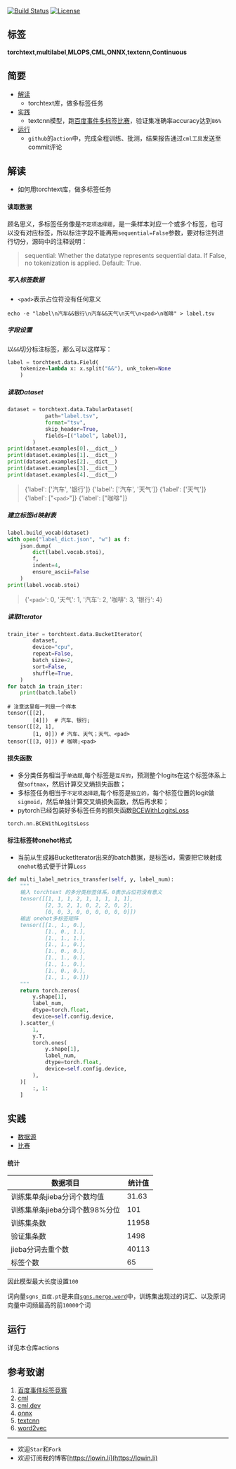 

[![Build Status](https://img.shields.io/endpoint.svg?url=https%3A%2F%2Factions-badge.atrox.dev%2FLowinLi%2Ftorchtext_multi_label%2Fbadge%3Fref%3Dmain&style=plastic)](https://actions-badge.atrox.dev/LowinLi/torchtext_multi_label/goto?ref=main)
[![License](https://img.shields.io/github/license/LowinLi/cml4textcnn)](https://github.com/LowinLi/torchtext_multi_label/blob/main/LICENSE)

## 标签
**torchtext**,**multilabel**,**MLOPS**,**CML**,**ONNX**,**textcnn**,**Continuous**

## 简要
* [解读](#解读)
  + torchtext库，做多标签任务
* [实践](#实践)
  + textcnn模型，跑[百度事件多标签比赛](https://aistudio.baidu.com/aistudio/competition/detail/32/0/introduction)，验证集准确率accuracy达到`86%`
* [运行](#运行)
  + `github`的`action`中，完成全程训练、批测，结果报告通过`cml工具`发送至commit评论

## 解读

+ 如何用torchtext库，做多标签任务

#### 读取数据

 顾名思义，多标签任务像是`不定项选择题`，是一条样本对应一个或多个标签，也可以没有对应标签，所以标注字段不能再用`sequential=False`参数，要对标注列进行切分，源码中的注释说明：

> sequential: Whether the datatype represents sequential data. If False, no tokenization is applied. Default: True.

##### 写入标签数据
+ `<pad>`表示占位符没有任何意义

```shell
echo -e "label\n汽车&&银行\n汽车&&天气\n天气\n<pad>\n咖啡" > label.tsv
```


##### 字段设置

以`&&`切分标注标签，那么可以这样写：
```python
label = torchtext.data.Field(
    tokenize=lambda x: x.split("&&"), unk_token=None
    )

```

##### 读取Dataset

```python
dataset = torchtext.data.TabularDataset(
            path="label.tsv",
            format="tsv",
            skip_header=True,
            fields=[("label", label)],
        )
print(dataset.examples[0].__dict__)
print(dataset.examples[1].__dict__)
print(dataset.examples[2].__dict__)
print(dataset.examples[3].__dict__)
print(dataset.examples[4].__dict__)
```
>{'label': ['汽车', '银行']}
>{'label': ['汽车', '天气']}
>{'label': ['天气']}
>{'label': ["`<pad>`"]}
>{'label': ["咖啡"]}

##### 建立标签id映射表

```python
label.build_vocab(dataset)
with open("label_dict.json", "w") as f:
    json.dump(
        dict(label.vocab.stoi),
        f,
        indent=4,
        ensure_ascii=False
    )
print(label.vocab.stoi)
```
> {'`<pad>`': 0, '天气': 1, '汽车': 2, '咖啡': 3, '银行': 4}

##### 读取Iterator
```python
train_iter = torchtext.data.BucketIterator(
        dataset,
        device="cpu",
        repeat=False,
        batch_size=2,
        sort=False,
        shuffle=True,
    )
for batch in train_iter:
    print(batch.label)
```

```
# 注意这里每一列是一个样本
tensor([[2],
        [4]])  # 汽车、银行;
tensor([[2, 1],
        [1, 0]]) # 汽车、天气；天气、<pad>
tensor([[3, 0]]) # 咖啡;<pad>
```


#### 损失函数

+ 多分类任务相当于`单选题`,每个标签是`互斥的`，预测整个logits在这个标签体系上做`softmax`，然后计算交叉熵损失函数；
+ 多标签任务相当于`不定项选择题`,每个标签是`独立的`，每个标签位置的logit做`sigmoid`，然后单独计算交叉熵损失函数，然后再求和；
+ pytorch已经包装好多标签任务的损失函数[BCEWithLogitsLoss](https://pytorch.org/docs/stable/generated/torch.nn.BCEWithLogitsLoss.html)

```python
torch.nn.BCEWithLogitsLoss
```

#### 标注标签转onehot格式
+ 当前从生成器BucketIterator出来的batch数据，是标签id，需要把它映射成`onehot`格式便于计算`Loss`

```python
def multi_label_metrics_transfer(self, y, label_num):
    """
    输入 torchtext 的多分类标签体系，0表示占位符没有意义
    tensor([[1, 1, 1, 2, 1, 1, 1, 1, 1],
            [2, 3, 2, 1, 0, 2, 2, 0, 2],
            [0, 0, 3, 0, 0, 0, 0, 0, 0]])
    输出 onehot多标签矩阵
    tensor([[1., 1., 0.],
            [1., 0., 1.],
            [1., 1., 1.],
            [1., 1., 0.],
            [1., 0., 0.],
            [1., 1., 0.],
            [1., 1., 0.],
            [1., 0., 0.],
            [1., 1., 0.]])
    """
    return torch.zeros(
        y.shape[1],
        label_num,
        dtype=torch.float,
        device=self.config.device,
    ).scatter_(
        1,
        y.T,
        torch.ones(
            y.shape[1],
            label_num,
            dtype=torch.float,
            device=self.config.device,
        ),
    )[
        :, 1:
    ]
```

## 实践
+ [数据源](https://github.com/percent4/multi-label-classification-4-event-type/tree/master/data)
+ [比赛](https://aistudio.baidu.com/aistudio/competition/detail/32/0/introduction)

#### 统计

| 数据项目                       | 统计值 |
| ------------------------------ | ------ |
| 训练集单条jieba分词个数均值    | 31.63  |
| 训练集单条jieba分词个数98%分位 | 101    |
| 训练集条数                     | 11958  |
| 验证集条数                     | 1498   |
| jieba分词去重个数              | 40113  |
| 标签个数                       | 65     |

因此模型最大长度设置`100`

词向量`sgns_百度.pt`是来自[`sgns.merge.word`](https://github.com/Embedding/Chinese-Word-Vectors)中，训练集出现过的词汇、以及原词向量中词频最高的前`10000`个词

## 运行

详见本仓库actions

## 参考致谢
1. [百度事件标签竞赛](https://aistudio.baidu.com/aistudio/competition/detail/32/0/introduction)
2. [cml](https://towardsdatascience.com/what-data-scientists-need-to-know-about-devops-2f8bc6660284?gi=d43983ac072b)
3. [cml.dev](https://cml.dev/)
4. [onnx](https://github.com/microsoft/onnxruntime)
5. [textcnn](http://emnlp2014.org/papers/pdf/EMNLP2014181.pdf)
6. [word2vec](https://github.com/Embedding/Chinese-Word-Vectors)
---
+ 欢迎`Star`和`Fork`
+ 欢迎订阅我的博客[https://lowin.li](https://lowin.li)